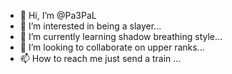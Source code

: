 - 👋 Hi, I’m @Pa3PaL
- 👀 I’m interested in being a slayer...
- 🌱 I’m currently learning shadow breathing style...
- 💞️ I’m looking to collaborate on upper ranks...
- 📫 How to reach me just send a train ...

<!---
Pa3PaL/Pa3PaL is a ✨ special ✨ repository because its `README.md` (this file) appears on your GitHub profile.
You can click the Preview link to take a look at your changes.
--->
